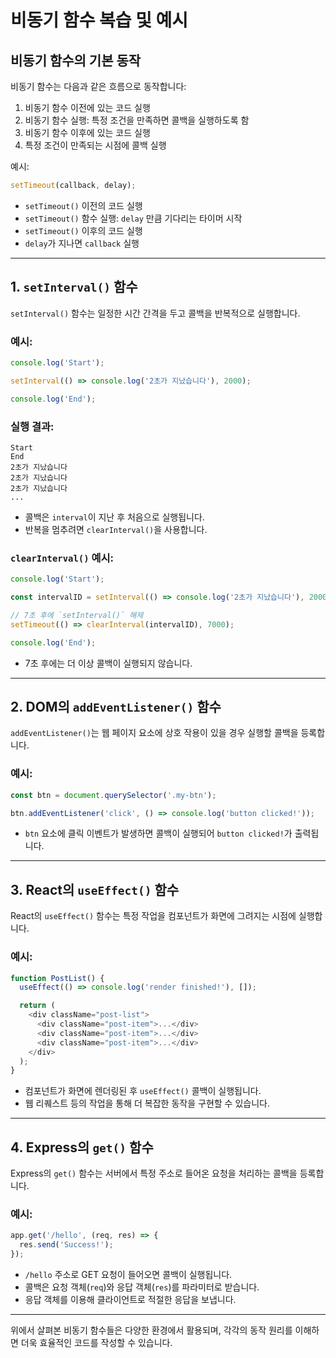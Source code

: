 # 비동기 함수 복습 및 예시

## 비동기 함수의 기본 동작

비동기 함수는 다음과 같은 흐름으로 동작합니다:
1. 비동기 함수 이전에 있는 코드 실행
2. 비동기 함수 실행: 특정 조건을 만족하면 콜백을 실행하도록 함
3. 비동기 함수 이후에 있는 코드 실행
4. 특정 조건이 만족되는 시점에 콜백 실행

예시:
```javascript
setTimeout(callback, delay);
```
- `setTimeout()` 이전의 코드 실행
- `setTimeout()` 함수 실행: `delay` 만큼 기다리는 타이머 시작
- `setTimeout()` 이후의 코드 실행
- `delay`가 지나면 `callback` 실행

---

## 1. `setInterval()` 함수

`setInterval()` 함수는 일정한 시간 간격을 두고 콜백을 반복적으로 실행합니다.

### 예시:
```javascript
console.log('Start');

setInterval(() => console.log('2초가 지났습니다'), 2000);

console.log('End');
```

### 실행 결과:
```
Start
End
2초가 지났습니다
2초가 지났습니다
2초가 지났습니다
...
```

- 콜백은 `interval`이 지난 후 처음으로 실행됩니다.
- 반복을 멈추려면 `clearInterval()`을 사용합니다.

### `clearInterval()` 예시:
```javascript
console.log('Start');

const intervalID = setInterval(() => console.log('2초가 지났습니다'), 2000);

// 7초 후에 `setInterval()` 해제
setTimeout(() => clearInterval(intervalID), 7000);

console.log('End');
```
- 7초 후에는 더 이상 콜백이 실행되지 않습니다.

---

## 2. DOM의 `addEventListener()` 함수

`addEventListener()`는 웹 페이지 요소에 상호 작용이 있을 경우 실행할 콜백을 등록합니다.

### 예시:
```javascript
const btn = document.querySelector('.my-btn');

btn.addEventListener('click', () => console.log('button clicked!'));
```

- `btn` 요소에 클릭 이벤트가 발생하면 콜백이 실행되어 `button clicked!`가 출력됩니다.

---

## 3. React의 `useEffect()` 함수

React의 `useEffect()` 함수는 특정 작업을 컴포넌트가 화면에 그려지는 시점에 실행합니다.

### 예시:
```javascript
function PostList() {
  useEffect(() => console.log('render finished!'), []);

  return (
    <div className="post-list">
      <div className="post-item">...</div>
      <div className="post-item">...</div>
      <div className="post-item">...</div>
    </div>
  );
}
```

- 컴포넌트가 화면에 렌더링된 후 `useEffect()` 콜백이 실행됩니다.
- 웹 리퀘스트 등의 작업을 통해 더 복잡한 동작을 구현할 수 있습니다.

---

## 4. Express의 `get()` 함수

Express의 `get()` 함수는 서버에서 특정 주소로 들어온 요청을 처리하는 콜백을 등록합니다.

### 예시:
```javascript
app.get('/hello', (req, res) => {
  res.send('Success!');
});
```

- `/hello` 주소로 GET 요청이 들어오면 콜백이 실행됩니다.
- 콜백은 요청 객체(`req`)와 응답 객체(`res`)를 파라미터로 받습니다.
- 응답 객체를 이용해 클라이언트로 적절한 응답을 보냅니다.

---

위에서 살펴본 비동기 함수들은 다양한 환경에서 활용되며, 각각의 동작 원리를 이해하면 더욱 효율적인 코드를 작성할 수 있습니다.
